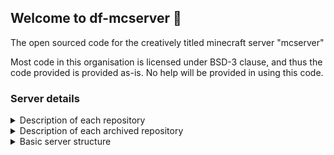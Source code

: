 ## Welcome to df-mcserver 👋

The open sourced code for the creatively titled minecraft server "mcserver"

Most code in this organisation is licensed under BSD-3 clause, and thus the code provided is provided as-is. No help will be provided in using this code.

### Server details

<details>
  <summary>Description of each repository</summary>

  > [DFLobbyServer](https://github.com/df-mcserver/DFLobbyServer)
  > - a minimal lobby server built with Minestom (1.21.8) for minimal resource usage
  > 
  > [DFProxyPlugin](https://github.com/df-mcserver/DFProxyPlugin)
  > - a velocity plugin (3.4.0-SNAPSHOT) which manages communication with other plugins, bedrock player support, proxy-wide bans etc.
  > 
  > [DFSmpPlus](https://github.com/df-mcserver/DFSmpPlus)
  > - a papermc plugin (1.21.8) built to add various custom content and QoL tweaks to minecraft. Used with LeafMC, so may not work as intended on vanilla PaperMC.
  > 
  > [DFJavaResources](https://github.com/df-mcserver/DFJavaResources)
  > - a minecraft (java) resource pack (1.21.8+) which adds textures and needed changes for DFSmpPlus
  > 
  > [DFBedrockResources](https://github.com/df-mcserver/DFBedrockResources)
  > - a minecraft (bedrock) resource pack (1.21.100+) which adds textures and needed changes for DFSmpPlus
  >
  > [DFChatImprovements](https://github.com/df-mcserver/DFChatImprovements)
  > - a simple spigotmc plugin (1.21+) to add small chatting features
</details>

<details>
  <summary>Description of each archived repository</summary>
  
  > [DFSmpPlugin-Legacy](https://github.com/df-mcserver/DFSmpPlugin-Legacy)
  > - a spigotmc plugin (1.21.3) built to add various custom content and QoL tweaks to minecraft. Used for Season 1 & 2.
  > 
  > [DFJavaResources-Legacy](https://github.com/df-mcserver/DFJavaResources-Legacy)
  > - a minecraft (java) resource pack (1.21.2-1.21.4) which adds textures and needed changes for DFSmpPlugin-Legacy
  > 
  > [DFBedrockResources-Legacy](https://github.com/df-mcserver/DFBedrockResources-Legacy)
  > - a minecraft (bedrock) resource pack (1.21.50+) which adds textures and needed changes for DFSmpPlugin-Legacy
</details>

<details>
  <summary>Basic server structure</summary>

  - Proxy (Velocity)
    - Geyser (Velocity)
    - Floodgate (Velocity)
    - ViaVersion (Velocity)
    - DFProxyPlugin
    - Connect the entire network together
   
  - Lobby (Minestom)
    - A place for players to load in their resource pack, and then select what sub-server they want to join
    - Communicates w/ DFProxyPlugin via BungeeCord's MessagingChannel
   
  - SMP (LeafMC)
    - DFSmpPlus
    - The actual SMP
</details>

<!--

**Here are some ideas to get you started:**

🙋‍♀️ A short introduction - what is your organization all about?
🌈 Contribution guidelines - how can the community get involved?
👩‍💻 Useful resources - where can the community find your docs? Is there anything else the community should know?
🍿 Fun facts - what does your team eat for breakfast?
🧙 Remember, you can do mighty things with the power of [Markdown](https://docs.github.com/github/writing-on-github/getting-started-with-writing-and-formatting-on-github/basic-writing-and-formatting-syntax)
-->
